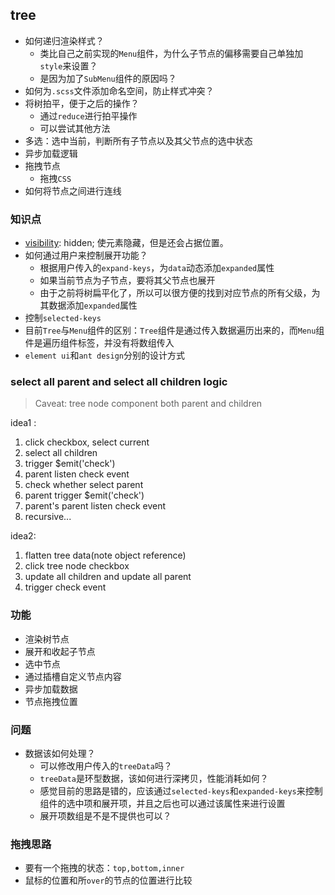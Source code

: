 ## tree

* 如何递归渲染样式？
  * 类比自己之前实现的`Menu`组件，为什么子节点的偏移需要自己单独加`style`来设置？
  * 是因为加了`SubMenu`组件的原因吗？
* 如何为`.scss`文件添加命名空间，防止样式冲突？
* 将树拍平，便于之后的操作？
  * 通过`reduce`进行拍平操作
  * 可以尝试其他方法
* 多选：选中当前，判断所有子节点以及其父节点的选中状态
* 异步加载逻辑
* 拖拽节点
  * 拖拽`CSS`
* 如何将节点之间进行连线

### 知识点

* [visibility](https://developer.mozilla.org/en-US/docs/Web/CSS/visibility): hidden; 使元素隐藏，但是还会占据位置。
* 如何通过用户来控制展开功能？
  * 根据用户传入的`expand-keys`，为`data`动态添加`expanded`属性
  * 如果当前节点为子节点，要将其父节点也展开
  * 由于之前将树扁平化了，所以可以很方便的找到对应节点的所有父级，为其数据添加`expanded`属性
* 控制`selected-keys`
* 目前`Tree`与`Menu`组件的区别：`Tree`组件是通过传入数据遍历出来的，而`Menu`组件是遍历组件标签，并没有将数组传入
* `element ui`和`ant design`分别的设计方式

### select all parent and select all children logic

> Caveat: tree node component both parent and children

idea1 :

1. click checkbox, select current
2. select all children
3. trigger $emit('check')
4. parent listen check event
5. check whether select parent
6. parent trigger $emit('check')
7. parent's parent listen check event
8. recursive...

idea2:

1. flatten tree data(note object reference)
2. click tree node checkbox
3. update all children and update all parent
4. trigger check event

### 功能

* 渲染树节点
* 展开和收起子节点
* 选中节点
* 通过插槽自定义节点内容
* 异步加载数据
* 节点拖拽位置

### 问题

* 数据该如何处理？
  * 可以修改用户传入的`treeData`吗？
  * `treeData`是环型数据，该如何进行深拷贝，性能消耗如何？
  * 感觉目前的思路是错的，应该通过`selected-keys`和`expanded-keys`来控制组件的选中项和展开项，并且之后也可以通过该属性来进行设置
  * 展开项数组是不是不提供也可以？

### 拖拽思路

* 要有一个拖拽的状态：`top,bottom,inner`
* 鼠标的位置和所`over`的节点的位置进行比较
